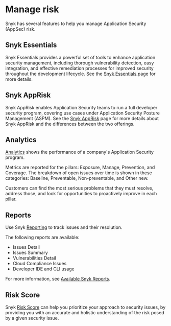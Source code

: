 # Manage risk

Snyk has several features to help you manage Application Security (AppSec) risk.

## Snyk Essentials &#x20;

Snyk Essentials provides a powerful set of tools to enhance application security management, including thorough vulnerability detection, easy integration, and effective remediation processes for improved security throughout the development lifecycle. See the [Snyk Essentials ](../scan-with-snyk/snyk-essentials.md)page for more details.

## Snyk AppRisk

Snyk AppRisk enables Application Security teams to run a full developer security program, covering use cases under Application Security Posture Management (ASPM). See the [Snyk AppRisk](../scan-with-snyk/snyk-apprisk.md#capabilities-and-features) page for more details about Snyk AppRisk and the differences between the two offerings.

## Analytics

[Analytics](enterprise-analytics/) shows the performance of a company's Application Security program.&#x20;

Metrics are reported for the pillars: Exposure, Manage, Prevention, and Coverage. The breakdown of open issues over time is shown in these categories: Baseline, Preventable, Non-preventable, and Other new.&#x20;

Customers can find the most serious problems that they must resolve, address those, and look for opportunities to proactively improve in each pillar.

## Reports

Use Snyk [Reporting](../manage-issues/reporting/) to track issues and their resolution.

The following reports are available:

* Issues Detail
* Issues Summary
* Vulnerabilities Detail
* Cloud Compliance Issues
* Developer IDE and CLI usage

For more information, see [Available Snyk Reports](../manage-issues/reporting/available-snyk-reports.md).

## Risk Score

Snyk [Risk Score](prioritize-issues-for-fixing/risk-score.md) can help you prioritize your approach to security issues, by providing you with an accurate and holistic understanding of the risk posed by a given security issue.
